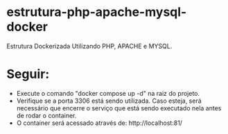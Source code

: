 # estrutura-php-apache-mysql-docker
Estrutura Dockerizada Utilizando PHP, APACHE e MYSQL.

# Seguir:
- Execute o comando "docker compose up -d" na raiz do projeto.
- Verifique se a porta 3306 está sendo utilizada. Caso esteja, será necessário que encerre o serviço que está sendo executado nela antes de rodar o container. 
- O container será acessado através de: http://localhost:81/
